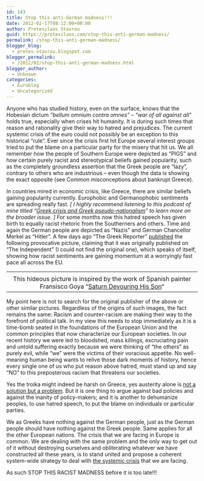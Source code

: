 ```yaml
---
id: 143
title: Stop this anti-German madness!!!
date: 2012-02-17T08:12:00+00:00
author: Protesilaos Stavrou
guid: https://protesilaos.com/stop-this-anti-german-madness/
permalink: /stop-this-anti-german-madness/
blogger_blog:
  - protes-stavrou.blogspot.com
blogger_permalink:
  - /2012/02/stop-this-anti-german-madness.html
blogger_author:
  - Unknown
categories:
  - Euroblog
  - Uncategorized
---
```

Anyone who has studied history, even on the surface,&nbsp;knows that the Hobesian dictum _&#8220;bellum omnium contra omnes&#8221;_ &#8211; _&#8220;war of all against all&#8221;_ holds true, especially when crises hit humanity. It is during such times that reason and rationality give their way to hatred and prejudices. The current systemic crisis of the euro could not possibly be an exception to this historical &#8220;rule&#8221;. Ever since the crisis first hit Europe several interest&nbsp;groups tried to put the blame on a particular party for the misery that hit us. We all remember how the people of Southern Europe were depicted as &#8220;PIGS&#8221; and how certain purely racist and stereotypical beliefs gained popularity, such as the completely groundless assertion that the Greek people are &#8220;lazy&#8221;, contrary to others who&nbsp;are industrious&nbsp;&#8211; even though the data is showing the exact opposite (see Common misconceptions about bankrupt Greece).

In countries mired in economic crisis, like Greece, there are similar beliefs gaining popularity currently. Europhobic and Germanophobic sentiments are spreading really fast. _[ I highly recommend listening to this podcast of mine titled &#8220;[Greek crisis and Greek pseudo-nationalism](http://podcast.protesilaos.com/2012/02/greek-crisis-and-greek-pseudo.html#.Tz32MVHOapA)&#8221; to learn more on the broader issue. ]_ For some months now this hatred speech has given birth to equally racist rhetoric from the Southerners and others. Time and again the German people are depicted as &#8220;Nazis&#8221; and German Chancellor Merkel as &#8220;Hitler&#8221;. A few days ago &#8220;The Greek Reporter&#8221; <a href="http://greece.greekreporter.com/2012/02/14/drawing-on-independent-depicts-merkel-as-modern-cronus-swallowing-greeks/" target="_blank">published</a> the following&nbsp;provocative picture, claiming that it was originally published on &#8220;The Independent&#8221; (I could not find the original one), which speaks of itself, showing how racist sentiments are gaining momentum at a worryingly fast pace all across the EU.
  


<table align="center" cellpadding="0" cellspacing="0" class="tr-caption-container" style="margin-left: auto; margin-right: auto; text-align: center;">
  <tr>
    <td style="text-align: center;">
    </td>
  </tr>
  
  <tr>
    <td class="tr-caption" style="text-align: center;">
      This hideous picture is inspired by the work of Spanish painter Fransisco Goya &#8220;<a href="http://en.wikipedia.org/wiki/Saturn_Devouring_His_Son" target="_blank">Saturn Devouring His Son</a>&#8220;
    </td>
  </tr>
</table>

My point here is not to search for the original publisher of the above or other similar pictures. Regardless of the origins of such images, the fact remains the same: Racism and counter-racism are making their way to the forefront of political talk. In my view this needs to stop immediately as it is a time-bomb seated in the foundations of the European Union and the common principles that now characterize our European societies. In our recent history we were led to bloodshed, mass killings, excruciating pain and untold suffering exactly because we were thinking of &#8220;the others&#8221; as purely evil, while &#8220;we&#8221; were the victims of their voracious appetite. No well-meaning human being wants to relive those dark moments of history, hence every single one of us who put reason above hatred, must stand up and say &#8220;NO&#8221; to this preposterous racism that threatens our societies.

Yes the troika might indeed be harsh on Greece, yes austerity alone is [not a solution but a problem](https://protesilaos.com/2012/02/monolithic-fiscal-discipline-is-not.html#.Tz36OFHOapA). But it is one thing to argue against bad policies and against the inanity of policy-makers; and it is another to dehumanize peoples, to use hatred speech, to put the blame on individuals or particular parties.

We as Greeks have nothing against the German people, just as the German people should have nothing against the Greek people. Same applies for all the other European nations. The crisis that we are facing in Europe is common. We are dealing with the same problem and the only way to get out of it without destroying ourselves and obliterating whatever we have constructed all these years, is to stand united and propose a coherent system-wide strategy to deal with [the systemic crisis](http://podcast.protesilaos.com/2012/02/introduction-to-systemic-crisis-of-euro.html) that we are facing.

As such STOP THIS RACIST MADNESS before it is too late!!!